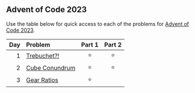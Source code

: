 ## Advent of Code 2023

Use the table below for quick access to each of the problems for [Advent of Code 2023](https://adventofcode.com/2023).

| Day | Problem                                                   | Part 1 | Part 2 |
|----:|:----------------------------------------------------------|:------:|:------:|
|   1 | [Trebuchet?!](https://adventofcode.com/2023/day/1)        | :star: | :star: |
|   2 | [Cube Conundrum](https://adventofcode.com/2023/day/2)     | :star: | :star: |
|   3 | [Gear Ratios](https://adventofcode.com/2023/day/3)        | :star: |        |